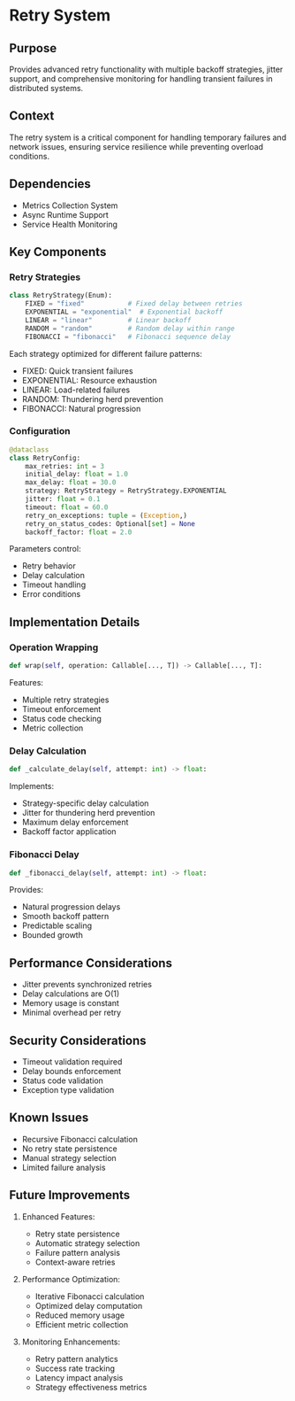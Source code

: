 # Retry System

## Purpose

Provides advanced retry functionality with multiple backoff strategies, jitter support, and comprehensive monitoring for handling transient failures in distributed systems.

## Context

The retry system is a critical component for handling temporary failures and network issues, ensuring service resilience while preventing overload conditions.

## Dependencies

- Metrics Collection System
- Async Runtime Support
- Service Health Monitoring

## Key Components

### Retry Strategies

```python
class RetryStrategy(Enum):
    FIXED = "fixed"           # Fixed delay between retries
    EXPONENTIAL = "exponential"  # Exponential backoff
    LINEAR = "linear"         # Linear backoff
    RANDOM = "random"         # Random delay within range
    FIBONACCI = "fibonacci"   # Fibonacci sequence delay
```

Each strategy optimized for different failure patterns:

- FIXED: Quick transient failures
- EXPONENTIAL: Resource exhaustion
- LINEAR: Load-related failures
- RANDOM: Thundering herd prevention
- FIBONACCI: Natural progression

### Configuration

```python
@dataclass
class RetryConfig:
    max_retries: int = 3
    initial_delay: float = 1.0
    max_delay: float = 30.0
    strategy: RetryStrategy = RetryStrategy.EXPONENTIAL
    jitter: float = 0.1
    timeout: float = 60.0
    retry_on_exceptions: tuple = (Exception,)
    retry_on_status_codes: Optional[set] = None
    backoff_factor: float = 2.0
```

Parameters control:

- Retry behavior
- Delay calculation
- Timeout handling
- Error conditions

## Implementation Details

### Operation Wrapping

```python
def wrap(self, operation: Callable[..., T]) -> Callable[..., T]:
```

Features:

- Multiple retry strategies
- Timeout enforcement
- Status code checking
- Metric collection

### Delay Calculation

```python
def _calculate_delay(self, attempt: int) -> float:
```

Implements:

- Strategy-specific delay calculation
- Jitter for thundering herd prevention
- Maximum delay enforcement
- Backoff factor application

### Fibonacci Delay

```python
def _fibonacci_delay(self, attempt: int) -> float:
```

Provides:

- Natural progression delays
- Smooth backoff pattern
- Predictable scaling
- Bounded growth

## Performance Considerations

- Jitter prevents synchronized retries
- Delay calculations are O(1)
- Memory usage is constant
- Minimal overhead per retry

## Security Considerations

- Timeout validation required
- Delay bounds enforcement
- Status code validation
- Exception type validation

## Known Issues

- Recursive Fibonacci calculation
- No retry state persistence
- Manual strategy selection
- Limited failure analysis

## Future Improvements

1. Enhanced Features:

   - Retry state persistence
   - Automatic strategy selection
   - Failure pattern analysis
   - Context-aware retries

2. Performance Optimization:

   - Iterative Fibonacci calculation
   - Optimized delay computation
   - Reduced memory usage
   - Efficient metric collection

3. Monitoring Enhancements:
   - Retry pattern analytics
   - Success rate tracking
   - Latency impact analysis
   - Strategy effectiveness metrics
